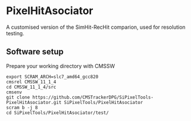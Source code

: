 # PixelHitAsociator

A customised version of the SimHit-RecHit comparion, used for resolution testing.


## Software setup

Prepare your working directory with CMSSW

```
export SCRAM_ARCH=slc7_amd64_gcc820
cmsrel CMSSW_11_1_4
cd CMSSW_11_1_4/src
cmsenv
git clone https://github.com/CMSTrackerDPG/SiPixelTools-PixelHitAsociator.git SiPixelTools/PixelHitAsociator
scram b -j 8
cd SiPixelTools/PixelHitAsociator/test/
```
